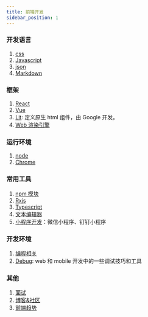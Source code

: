 ```yaml
---
title: 前端开发
sidebar_position: 1
---
```


### 开发语言

1. [css](./css/index.md)
2. [Javascript](./Javascript/Index.md)
3. [json](./json.md)
4. [Markdown](./Markdown.md)

### 框架

1. [React](./React/index.md)
2. [Vue](./Vue/index.md)
3. [Lit](https://lit.dev/docs/): 定义原生 html 组件，由 Google 开发。
4. [Web 渲染引擎](./web-render/index.md)

### 运行环境

1. [node](./node/index.md)
2. [Chrome](./Chrome/Index.md)

### 常用工具

1. [npm 模块](./npm/React_Router.md)
2. [Rxjs](./Rxjs.md)
3. [Typescript](./Typescript.md)
4. [文本编辑器](./text-editor.md)
5. [小程序开发](./webapp.md)：微信小程序、钉钉小程序

### 开发环境

1. [编程相关](./code/index.md)
2. [Debug](./Debug.md): web 和 mobile 开发中的一些调试技巧和工具

### 其他

1. [面试](./Interview.md)
2. [博客&社区](./blog.md)
3. [前端趋势](./Trend.md)
